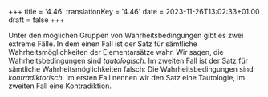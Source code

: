 +++
title = '4.46'
translationKey = '4.46'
date = 2023-11-26T13:02:33+01:00
draft = false
+++

Unter den möglichen Gruppen von Wahrheitsbedingungen gibt es zwei extreme Fälle.
In dem einen Fall ist der Satz für sämtliche Wahrheitsmöglichkeiten der Elementarsätze wahr. Wir sagen, die Wahrheitsbedingungen sind <em class="germph">tautologisch</em>.
Im zweiten Fall ist der Satz für sämtliche Wahrheitsmöglichkeiten falsch: Die Wahrheitsbedingungen sind <em class="germph">kontradiktorisch</em>.
Im ersten Fall nennen wir den Satz eine Tautologie, im zweiten Fall eine Kontradiktion.
